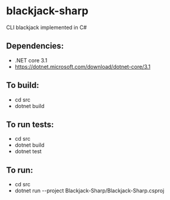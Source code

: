 blackjack-sharp
======

CLI blackjack implemented in C#

## Dependencies:
* .NET core 3.1 
* https://dotnet.microsoft.com/download/dotnet-core/3.1

## To build:
* cd src
* dotnet build

## To run tests:
* cd src
* dotnet build
* dotnet test

## To run:
* cd src
* dotnet run --project Blackjack-Sharp/Blackjack-Sharp.csproj
